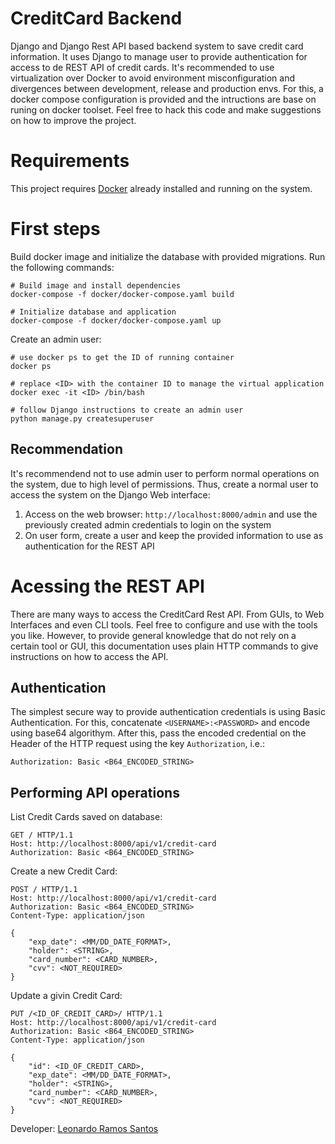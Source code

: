 # CreditCard Backend

Django and Django Rest API based backend system to save credit card
information.
It uses Django to manage user to provide authentication for access
to de REST API of credit cards.
It's recommended to use virtualization over Docker to avoid environment
misconfiguration and divergences between development, release and
production envs.
For this, a docker compose configuration is provided and the
intructions are base on runing on docker toolset.
Feel free to hack this code and make suggestions on how to improve
the project.

# Requirements

This project requires [Docker](https://docs.docker.com/desktop/install/linux-install/)
already installed and running on the system.

# First steps

Build docker image and initialize the database with provided
migrations.
Run the following commands:

```
# Build image and install dependencies
docker-compose -f docker/docker-compose.yaml build

# Initialize database and application
docker-compose -f docker/docker-compose.yaml up
```

Create an admin user:

```
# use docker ps to get the ID of running container
docker ps

# replace <ID> with the container ID to manage the virtual application
docker exec -it <ID> /bin/bash

# follow Django instructions to create an admin user
python manage.py createsuperuser
```

## Recommendation

It's recommendend not to use admin user to perform normal
operations on the system, due to high level of permissions.
Thus, create a normal user to access the system on the
Django Web interface:

1. Access on the web browser: `http://localhost:8000/admin` and
   use the previously created admin credentials to login on the system
2. On user form, create a user and keep the provided information
   to use as authentication for the REST API

# Acessing the REST API

There are many ways to access the CreditCard Rest API.
From GUIs, to Web Interfaces and even CLI tools.
Feel free to configure and use with the tools you like.
However, to provide general knowledge that do not rely on a certain
tool or GUI, this documentation uses plain HTTP commands to give
instructions on how to access the API.

## Authentication

The simplest secure way to provide authentication credentials is
using Basic Authentication.
For this, concatenate `<USERNAME>:<PASSWORD>` and encode using
base64 algorithym.
After this, pass the encoded credential on the Header of the
HTTP request using the key `Authorization`, i.e.:

```
Authorization: Basic <B64_ENCODED_STRING>
```

## Performing API operations

List Credit Cards saved on database:

```
GET / HTTP/1.1
Host: http://localhost:8000/api/v1/credit-card
Authorization: Basic <B64_ENCODED_STRING>
```

Create a new Credit Card:

```
POST / HTTP/1.1
Host: http://localhost:8000/api/v1/credit-card
Authorization: Basic <B64_ENCODED_STRING>
Content-Type: application/json

{
	"exp_date": <MM/DD_DATE_FORMAT>,
	"holder": <STRING>,
	"card_number": <CARD_NUMBER>,
	"cvv": <NOT_REQUIRED>
}
```

Update a givin Credit Card:

```
PUT /<ID_OF_CREDIT_CARD>/ HTTP/1.1
Host: http://localhost:8000/api/v1/credit-card
Authorization: Basic <B64_ENCODED_STRING>
Content-Type: application/json

{
	"id": <ID_OF_CREDIT_CARD>,
	"exp_date": <MM/DD_DATE_FORMAT>,
	"holder": <STRING>,
	"card_number": <CARD_NUMBER>,
	"cvv": <NOT_REQUIRED>
}
```

Developer:
[Leonardo Ramos Santos](leonardo.ramosantos@yahoo.com.br)
